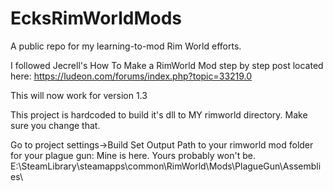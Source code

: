 # EcksRimWorldMods
A public repo for my learning-to-mod Rim World efforts.

I followed Jecrell's How To Make a RimWorld Mod step by step post located here:
https://ludeon.com/forums/index.php?topic=33219.0

This will now work for version 1.3

This project is hardcoded to build it's dll to MY rimworld directory. Make sure you change that. 

Go to project settings->Build
Set Output Path to your rimworld mod folder for your plague gun:
Mine is here. Yours probably won't be.
E:\SteamLibrary\steamapps\common\RimWorld\Mods\PlagueGun\Assemblies\

